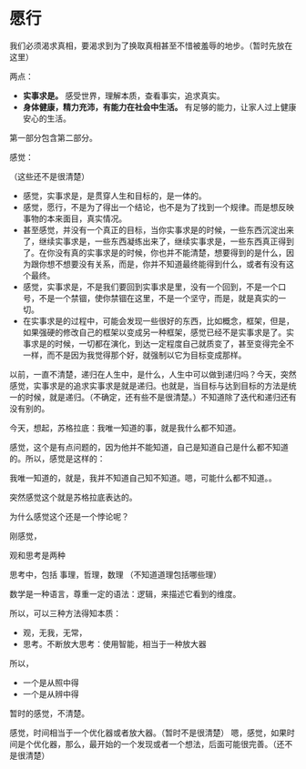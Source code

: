 # 愿行

我们必须渴求真相，要渴求到为了换取真相甚至不惜被羞辱的地步。（暂时先放在这里）


两点：



- **实事求是。** 感受世界，理解本质，查看事实，追求真实。
- **身体健康，精力充沛，有能力在社会中生活。** 有足够的能力，让家人过上健康安心的生活。

第一部分包含第二部分。



感觉：

（这些还不是很清楚）

- 感觉，实事求是，是贯穿人生和目标的，是一体的。
- 感觉，愿行，不是为了得出一个结论，也不是为了找到一个规律。而是想反映事物的本来面目，真实情况。
- 甚至感觉，并没有一个真正的目标，当你实事求是的时候，一些东西沉淀出来了，继续实事求是，一些东西凝练出来了，继续实事求是，一些东西真正得到了。在你没有真的实事求是的时候，你也并不能清楚，想要得到的是什么，因为跟你想不想要没有关系，而是，你并不知道最终能得到什么，或者有没有这个最终。
- 感觉，实事求是，不是我们要回到实事求是里，没有一个回到，不是一个口号，不是一个禁锢，使你禁锢在这里，不是一个坚守，而是，就是真实的一切。
- 在实事求是的过程中，可能会发现一些很好的东西，比如概念，框架，但是，如果强硬的修改自己的框架以变成另一种框架，感觉已经不是实事求是了。实事求是的时候，一切都在演化，到达一定程度自己就质变了，甚至变得完全不一样，而不是因为我觉得那个好，就强制以它为目标变成那样。



以前，一直不清楚，递归在人生中，是什么，人生中可以做到递归吗？今天，突然感觉，实事求是的追求实事求是就是递归。也就是，当目标与达到目标的方法是统一的时候，就是递归。（不确定，还有些不是很清楚。）不知道除了迭代和递归还有没有别的。





今天，想起，苏格拉底：我唯一知道的事，就是我什么都不知道。

感觉，这个是有点问题的，因为他并不能知道，自己是知道自己是什么都不知道的。所以，感觉是这样的：

我唯一知道的，就是，我并不知道自己知不知道。嗯，可能什么都不知道。。

突然感觉这个就是苏格拉底表达的。

为什么感觉这个还是一个悖论呢？










刚感觉，

观和思考是两种

思考中，包括 事理，哲理，数理  （不知道道理包括哪些理）

数学是一种语言，尊重一定的语法：逻辑，来描述它看到的维度。

所以，可以三种方法得知本质：

- 观，无我，无常，  
- 思考。不断放大思考：使用智能，相当于一种放大器

所以，

- 一个是从照中得
- 一个是从辨中得


暂时的感觉，不清楚。


感觉，时间相当于一个优化器或者放大器。（暂时不是很清楚）
嗯，感觉，如果时间是个优化器，那么，最开始的一个发现或者一个想法，后面可能很完善。（还不是很清楚）
